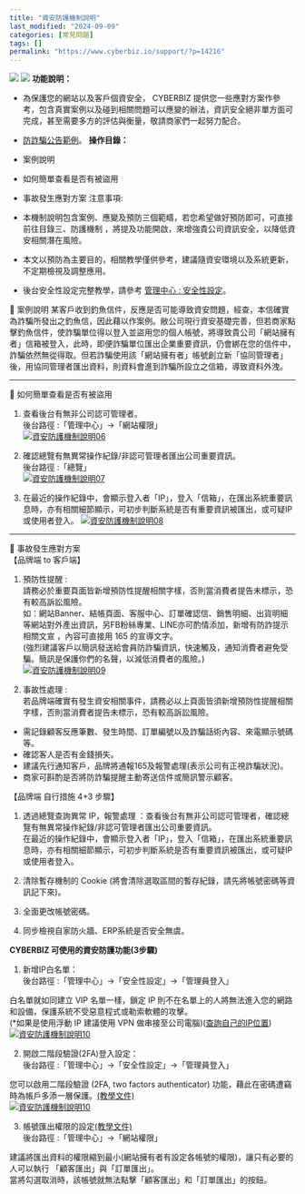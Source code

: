 ```yaml
---
title: "資安防護機制說明"
last_modified: "2024-09-09"
categories: [常見問題]
tags: []
permalink: "https://www.cyberbiz.io/support/?p=14216"
---
```


![](https://www.cyberbiz.io/support/wp-content/uploads/適用站別.png)
[![](https://www.cyberbiz.io/support/wp-content/uploads/台灣站.png)](https://www.cyberbiz.io/support/?page_id=2490)
**功能說明：**  

* 為保護您的網站以及客戶個資安全， CYBERBIZ 提供您一些應對方案作參考，包含真實案例以及碰到相關問題可以應變的辦法，資訊安全絕非單方面可完成，甚至需要多方的評估與衡量，敬請商家們一起努力配合。
* [防詐騙公告範例](https://www.cyberbiz.io/support/wp-content/uploads/%E9%98%B2%E8%A9%90%E9%A8%99%E5%85%AC%E5%91%8A%E7%AF%84%E4%BE%8B.pdf)。
**操作目錄：**

* 案例說明
* 如何簡單查看是否有被盜用
* 事故發生應對方案
注意事項:  

* 本機制說明包含案例、應變及預防三個範疇，若您希望做好預防即可，可直接前往目錄三、防護機制 ，將提及功能開啟，來增強貴公司資訊安全，以降低資安相關潛在風險。
* 本文以預防為主要目的，相關教學僅供參考，建議隨資安環境以及系統更新，不定期檢視及調整應用。
* 後台安全性設定完整教學，請參考 [管理中心 : 安全性設定](https://www.cyberbiz.io/support/?p=472)。

📌 案例說明
某客戶收到釣魚信件，反應是否可能導致資安問題，經查，本信確實為詐騙所發出之釣魚信，因此藉以作案例。敝公司現行資安基礎完善，但若商家點擊釣魚信件，使詐騙單位得以登入並盜用您的個人帳號，將導致貴公司「網站擁有者」信箱被登入，此時，即便詐騙單位匯出企業重要資訊，仍會綁在您的信件中，詐騙依然無從得取。但若詐騙使用該「網站擁有者」帳號創立新「協同管理者」後，用協同管理者匯出資料，則資料會進到詐騙所設立之信箱，導致資料外洩。  


* * *

📌 如何簡單查看是否有被盜用  

1. 查看後台有無非公司認可管理者。  
後台路徑 :「管理中心」→「網站權限」  
[![資安防護機制說明06](https://www.cyberbiz.io/support/wp-content/uploads/資安防護機制說明06.png)](https://www.cyberbiz.io/support/wp-content/uploads/資安防護機制說明06.png)



2. 確認總覽有無異常操作紀錄/非認可管理者匯出公司重要資訊。  
後台路徑 :「總覽」  
[![資安防護機制說明07](https://www.cyberbiz.io/support/wp-content/uploads/資安防護機制說明07.png)](https://www.cyberbiz.io/support/wp-content/uploads/資安防護機制說明07.png)



3. 在最近的操作紀錄中，會顯示登入者「IP」，登入「信箱」，在匯出系統重要訊息時，亦有相關細節顯示，可初步判斷系統是否有重要資訊被匯出，或可疑IP或使用者登入。 [![資安防護機制說明08](https://www.cyberbiz.io/support/wp-content/uploads/資安防護機制說明08.png)](https://www.cyberbiz.io/support/wp-content/uploads/資安防護機制說明08.png)


* * *

📌 事故發生應對方案  
【品牌端 to 客戶端】

1. 預防性提醒 :   
請務必於重要頁面皆新增預防性提醒相關字樣，否則當消費者提告未標示，恐有較高訴訟風險。  
如：網站Banner、結帳頁面、客服中心、訂單確認信、銷售明細、出貨明細等網站對外產出資訊，另FB粉絲專業、LINE亦可酌情添加，新增有防詐提示相關文宣
，內容可直接用 165 的宣導文字。  
(強烈建議客戶以簡訊發送給會員防詐騙資訊，快速觸及，通知消費者避免受騙。簡訊是保護你們的名聲，以減低消費者的風險。)  
[![資安防護機制說明09](https://www.cyberbiz.io/support/wp-content/uploads/資安防護機制說明09.png)](https://www.cyberbiz.io/support/wp-content/uploads/資安防護機制說明09.png)



2. 事故性處理 :   
若品牌端確實有發生資安相關事件，請務必以上頁面皆須新增預防性提醒相關字樣，否則當消費者提告未標示，恐有較高訴訟風險。  

* 需記錄顧客反應筆數、發生時間、訂單編號以及詐騙話術內容、來電顯示號碼等。
* 確認客人是否有金錢損失。
* 建議先行通知客戶，品牌將通報165及報警處理(表示公司有正視詐騙狀況)。
* 商家可斟酌是否將防詐騙提醒主動寄送信件或簡訊警示顧客。


【品牌端 自行措施 4+3 步驟】

1. 透過總覽查詢異常 IP，報警處理 ：查看後台有無非公司認可管理者，確認總覽有無異常操作紀錄/非認可管理者匯出公司重要資訊。  
在最近的操作紀錄中，會顯示登入者「IP」，登入「信箱」，在匯出系統重要訊息時，亦有相關細節顯示，可初步判斷系統是否有重要資訊被匯出，或可疑IP或使用者登入。



2. 清除暫存機制的 Cookie (將會清除選取區間的暫存紀錄，請先將帳號密碼等資訊記下來)。


3. 全面更改帳號密碼。


4. 同步檢視自家防火牆、ERP系統是否安全無虞。

**CYBERBIZ 可使用的資安防護功能(3步驟)**  


1. 新增IP白名單：  
後台路徑 :「管理中心」→「安全性設定」→「管理員登入」  

白名單就如同建立 VIP 名單一樣，鎖定 IP 則不在名單上的人將無法進入您的網路和設備，保護系統不受惡意程式或勒索軟體的攻擊。  
(*如果是使用浮動 IP 建議使用 VPN 做串接至公司電腦)([查詢自己的IP位置](https://myip.com.tw/))  
[![資安防護機制說明10](https://www.cyberbiz.io/support/wp-content/uploads/安全性設定04.png)](https://www.cyberbiz.io/support/wp-content/uploads/安全性設定04.png)



2. 開啟二階段驗證(2FA)登入設定：  
後台路徑 :「管理中心」→「安全性設定」→「管理員登入」  

您可以啟用二階段驗證 (2FA, two factors authenticator)
功能，藉此在密碼遭竊時為帳戶多添一層保護。[(教學文件)](https://www.cyberbiz.io/support/?p=12650)  
[![資安防護機制說明10](https://www.cyberbiz.io/support/wp-content/uploads/安全性設定08.png)](https://www.cyberbiz.io/support/wp-content/uploads/安全性設定08.png)



3. 帳號匯出權限的設定[(教學文件)](https://www.cyberbiz.io/support/?p=2881#setting)  
後台路徑 :「管理中心」→「網站權限」  

建議將匯出資料的權限縮到最小(網站擁有者有設定各帳號的權限)，讓只有必要的人可以執行 「顧客匯出」與「訂單匯出」。  
當將勾選取消時，該帳號就無法點擊「顧客匯出」和「訂單匯出」的按鈕。

